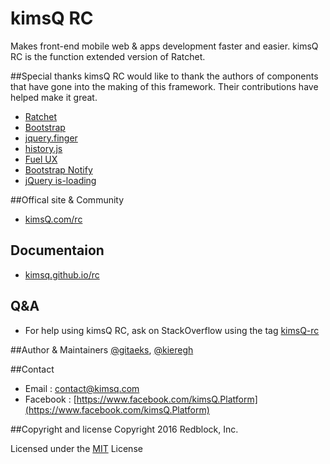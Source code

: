 
# kimsQ RC

Makes front-end mobile web & apps development faster and easier. 
kimsQ RC is the function extended version of Ratchet.

##Special thanks
kimsQ RC would like to thank the authors of components that have gone into the making of this framework. Their contributions have helped make it great.

* [Ratchet](http://goratchet.com/)
* [Bootstrap](http://getbootstrap.com/)
* [jquery.finger](https://github.com/ngryman/jquery.finger)
* [history.js](https://github.com/browserstate/history.js)
* [Fuel UX](https://github.com/ExactTarget/fuelux/)
* [Bootstrap Notify](https://github.com/mouse0270/bootstrap-notify)
* [jQuery is-loading](https://github.com/hekigan/is-loading) 

##Offical site & Community
- [kimsQ.com/rc](http://kimsq.com/rc)


## Documentaion
- [kimsq.github.io/rc](http://kimsq.github.io/rc/)

## Q&A
- For help using kimsQ RC, ask on StackOverflow using the tag [kimsQ-rc](http://stackoverflow.com/questions/tagged/kimsq-rc)

##Author & Maintainers
[@gitaeks](https://github.com/gitaeks), [@kieregh](https://github.com/kieregh)


##Contact 
* Email :  [contact@kimsq.com](mailto:contact@kimsq.com)
* Facebook : [https://www.facebook.com/kimsQ.Platform](https://www.facebook.com/kimsQ.Platform)

##Copyright and license
Copyright 2016 Redblock, Inc.

Licensed under the [MIT](https://github.com/kimsQ/rc/blob/master/LICENSE) License
